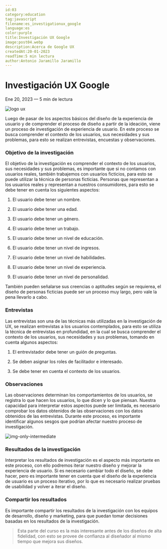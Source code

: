 ```yaml
---
id:03
category:education
tag:javascript
filename:es_investigationux_google
language:es
color:purple
title:Investigación UX Google
image:post04.webp
description:Acerca de Google UX
createdAt:20-01-2023
readTime:5 min lectura
author:Antonio Jaramillo Jaramillo
---
```


# Investigación UX Google
Ene 20, 2023 — 5 min de lectura

![logo ux](https://website-drako.fly.dev/api/images/webp/post04.webp)

Luego de pasar de los aspectos básicos del diseño de la experiencia de usuario y de comprender el proceso de diseño a partir de la ideación, viene un proceso de investigación de experiencia de usuario. En este proceso se busca comprender el contexto de los usuarios, sus necesidades y sus problemas, para esto se realizan entrevistas, encuestas y observaciones.

### Objetivo de la investigación

El objetivo de la investigación es comprender el contexto de los usuarios, sus necesidades y sus problemas, es importante que si no contamos con usuarios reales, también trabajemos con usuarios ficticios, para esto se puede utilizar la técnica de personas ficticias. Personas que representan a los usuarios reales y representan a nuestros consumidores, para esto se debe tener en cuenta los siguientes aspectos:

1. El usuario debe tener un nombre.

2. El usuario debe tener una edad.

3. El usuario debe tener un género.

4. El usuario debe tener un trabajo.

5. El usuario debe tener un nivel de educación.

6. El usuario debe tener un nivel de ingresos.

7. El usuario debe tener un nivel de habilidades.

8. El usuario debe tener un nivel de experiencia.

9. El usuario debe tener un nivel de personalidad.

También pueden señalarse sus creencias o aptitudes según se requierea, el diseño de personas ficticias puede ser un proceso muy largo, pero vale la pena llevarlo a cabo.

### Entrevistas

Las entrevistas son una de las técnicas más utilizadas en la investigación de UX, se realizan entrevistas a los usuarios contemplados, para esto se utiliza la técnica de entrevistas en profundidad, en la cual se busca comprender el contexto de los usuarios, sus necesidades y sus problemas, tomando en cuenta algunos aspectos:

1. El entrevistador debe tener un guión de preguntas.

2. Se deben asignar los roles de facilitador e interesado.

3. Se debe tener en cuenta el contexto de los usuarios.

### Observaciones

Las observaciones determinan los comportamientos de los usuarios, se registra lo que hacen los usuarios, lo que dicen y lo que piensan. Nuestra capacidad para interpretar estos aspectos puede ser limitada, es necesario comprobar los datos obtenidos de las observaciones con los datos obtenidos de las entrevistas. Durante este proceso, es importante identificar algunos sesgos que podrían afectar nuestro proceso de investigación.


![img-only-intermediate](https://website-drako.fly.dev/api/images/webp/post04-01.webp)

### Resultados de la investigación

Interpretar los resultados de investigación es el aspecto más importante en este proceso, con ello podremos iterar nuestro diseño y mejorar la experiencia de usuario. Si es necesario cambiar todo el diseño, se debe hacer, pero es importante tener en cuenta que el diseño de la experiencia de usuario es un proceso iterativo, por lo que es necesario realizar pruebas de usabilidad y volver a iterar el diseño.

### Compartir los resultados

Es importante compartir los resultados de la investigación con los equipos de desarrollo, diseño y marketing, para que puedan tomar decisiones basadas en los resultados de la investigación. 

> Esta parte del curso es la más interesante antes de los diseños de alta fidelidad, con esto se provee de confianza al diseñador al mismo tiempo que mejora sus diseños.


